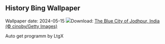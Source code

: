 ## History Bing Wallpaper
Wallpaper date: 2024-05-15
![](https://www.bing.com/th?id=OHR.BlueCityIndia_EN-IN3177982227_UHD.jpg&w=1000)Download: [The Blue City of Jodhpur, India (© cinoby/Getty Images)](https://www.bing.com/th?id=OHR.BlueCityIndia_EN-IN3177982227_UHD.jpg)

Auto get programm by LtgX
